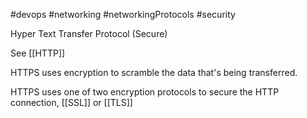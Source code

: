 #devops 
#networking 
#networkingProtocols 
#security 


Hyper Text Transfer Protocol (Secure) 

See [[HTTP]]

HTTPS uses encryption to scramble the data that's being transferred. 

HTTPS uses one of two encryption protocols to secure the HTTP connection, [[SSL]] or [[TLS]]


